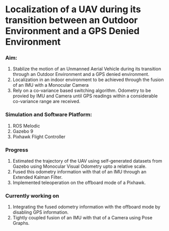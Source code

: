 # Localization of a UAV during its transition between an Outdoor Environment and a GPS Denied Environment




### Aim:

1. Stablize the motion of an Unmanned Aerial Vehicle during its transition through an Outdoor Environment and a GPS denied environment.
2. Localization in an indoor environment to be achieved through the fusion of an IMU with a Monocular Camera
3. Rely on a co-variance based switching algorithm. Odometry to be provied by IMU and Camera until GPS readings within a considerable co-variance range are received.


### Simulation and Software Platform:

1. ROS Melodic
2. Gazebo 9
3. Pixhawk Flight Controller


### Progress 
1. Estimated the trajectory of the UAV using self-generated datasets from Gazebo using Monocular Visual Odometry upto a relative scale.
2. Fused this odometry information with that of an IMU through an Extended Kalman Filter.
3. Implemented teleoperation on the offboard mode of a Pixhawk.

### Currently working on

1. Integrating the fused odometry information with the offboard mode by disabling GPS information.
2. Tightly coupled fusion of an IMU with that of a Camera using Pose Graphs.
